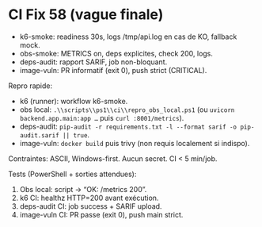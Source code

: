 # CI Fix 58 (vague finale)

* k6-smoke: readiness 30s, logs /tmp/api.log en cas de KO, fallback mock.
* obs-smoke: METRICS on, deps explicites, check 200, logs.
* deps-audit: rapport SARIF, job non-bloquant.
* image-vuln: PR informatif (exit 0), push strict (CRITICAL).

Repro rapide:

* k6 (runner): workflow k6-smoke.
* obs local: `.\\scripts\\ps1\\ci\\repro_obs_local.ps1` (ou `uvicorn backend.app.main:app …` puis `curl :8001/metrics`).
* deps-audit: `pip-audit -r requirements.txt -l --format sarif -o pip-audit.sarif || true`.
* image-vuln: `docker build` puis trivy (non requis localement si indispo).

Contraintes:
ASCII, Windows-first. Aucun secret. CI < 5 min/job.

Tests (PowerShell + sorties attendues):

1. Obs local: script -> “OK: /metrics 200”.
2. k6 CI: healthz HTTP=200 avant exécution.
3. deps-audit CI: job success + SARIF upload.
4. image-vuln CI: PR passe (exit 0), push main strict.
